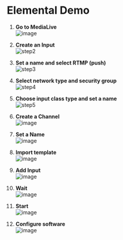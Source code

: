 # Elemental Demo 

1. **Go to MediaLive**  
   ![image](https://github.com/lvaldivia/elementaldemo/assets/3209183/56876437-354d-417c-a68d-c0a01a7675ae)

2. **Create an Input**  
   ![step2](https://github.com/lvaldivia/elementaldemo/assets/3209183/b83d5bb3-ce61-4466-b398-6ef3b0f4a44e)

3. **Set a name and select RTMP (push)**  
   ![step3](https://github.com/lvaldivia/elementaldemo/assets/3209183/b59504f5-6ee4-4933-a0b3-5e1f844d74e3)

4. **Select network type and security group**  
   ![step4](https://github.com/lvaldivia/elementaldemo/assets/3209183/319495b7-b18f-48ad-a58b-07055815b825)

5. **Choose input class type and set a name**  
   ![step5](https://github.com/lvaldivia/elementaldemo/assets/3209183/8c7a8c4b-0047-4c52-a12c-fe45f9076a45)

6. **Create a Channel**  
   ![image](https://github.com/lvaldivia/elementaldemo/assets/3209183/6fda06f1-8631-4006-affa-1978669f21e1)

7. **Set a Name**  
   ![image](https://github.com/lvaldivia/elementaldemo/assets/3209183/677c579a-6dac-42a8-b7fd-56960f0bbc8f)

8. **Import template**  
   ![image](https://github.com/lvaldivia/elementaldemo/assets/3209183/6e53aeeb-c370-449c-af1d-d1cba907e27d)

9. **Add Input**  
   ![image](https://github.com/lvaldivia/elementaldemo/assets/3209183/ddebb715-0752-405d-8061-420d9b6eec7c)

10. **Wait**  
    ![image](https://github.com/lvaldivia/elementaldemo/assets/3209183/e6773471-d4c8-406b-bcc0-8a4138948942)

11. **Start**  
    ![image](https://github.com/lvaldivia/elementaldemo/assets/3209183/fbbb0e91-3b87-497e-b225-af0dacb007ec)

12. **Configure software**  
    ![image](https://github.com/lvaldivia/elementaldemo/assets/3209183/f5dbd924-9eac-4724-b23e-2f81a4b811bc)
